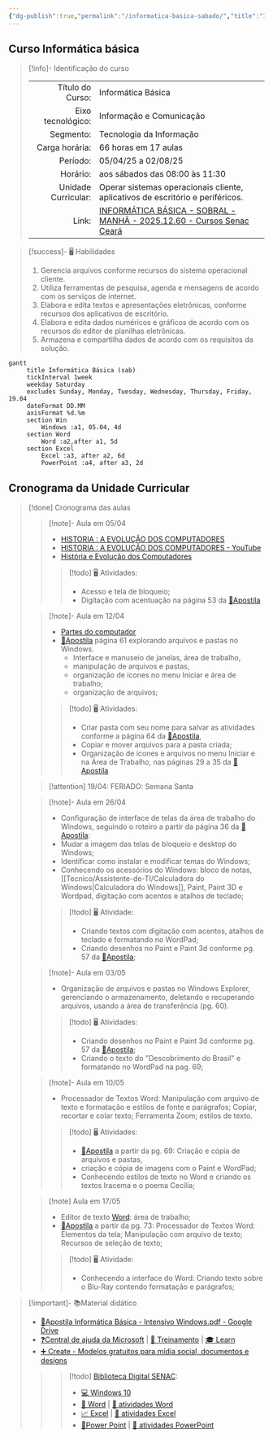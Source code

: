 ```yaml
---
{"dg-publish":true,"permalink":"/informatica-basica-sabado/","title":"Informática básica sábado","metatags":{"description":"Curso Informática básica"},"tags":["Aulas","Informatica-basica","Senac","curso"],"noteIcon":2,"updated":"2025-05-17T02:00:16.706-03:00"}
---
```



## Curso Informática básica

> [!info]- Identificação do curso
> 
> |     |     |
> | ---: | --- |
> | Título do Curso:| Informática Básica  
> | Eixo tecnológico:| Informação e Comunicação
> | Segmento:| Tecnologia da Informação  
> | Carga horária:| 66 horas em 17 aulas
> | Período:| 05/04/25 a 02/08/25
> | Horário:| aos sábados  das 08:00 às 11:30
> | Unidade Curricular:| Operar sistemas operacionais cliente, aplicativos de escritório e periféricos.
> | Link:| [INFORMÁTICA BÁSICA - SOBRAL - MANHÃ - 2025.12.60 - Cursos Senac Ceará](https://cursos.ce.senac.br/produto/informatica-basica-sobral-manha-2025-12-60/)

> [!success]- 🖥️ Habilidades
> 1. Gerencia arquivos conforme recursos do sistema operacional cliente.
> 2. Utiliza ferramentas de pesquisa, agenda e mensagens de acordo com os serviços de internet.
> 3. Elabora e edita textos e apresentações eletrônicas, conforme recursos dos aplicativos de escritório.
> 4. Elabora e edita dados numéricos e gráficos de acordo com os recursos do editor de planilhas eletrônicas.
> 5. Armazena e compartilha dados de acordo com os requisitos da solução.


<div class="transclusion internal-embed is-loaded"><div class="markdown-embed">




```mermaid
gantt
     title Informática Básica (sab)
     tickInterval 1week
     weekday Saturday
     excludes Sunday, Monday, Tuesday, Wednesday, Thursday, Friday, 19.04
     dateFormat DD.MM
     axisFormat %d.%m
     section Win
         Windows :a1, 05.04, 4d
     section Word
         Word :a2,after a1, 5d
     section Excel
         Excel :a3, after a2, 6d
         PowerPoint :a4, after a3, 2d
```


</div></div>


## Cronograma da Unidade Curricular

>[!done] Cronograma das aulas
>
>>[!note]- Aula em 05/04
>> - [HISTORIA : A EVOLUÇÃO DOS COMPUTADORES](https://docs.google.com/presentation/d/1MXW5D73CtuZMqP8obVX5tBnPm_1mUksb/edit?slide=id.p1#slide=id.p1)
>> - [HISTORIA : A EVOLUÇÃO DOS COMPUTADORES - YouTube](https://www.youtube.com/watch?v=mFdUqqwzbVs)
>> - [História e Evolução dos Computadores](https://www.todamateria.com.br/historia-e-evolucao-dos-computadores/)
>>>[!todo] 🖥️ Atividades: 
>>> - Acesso e tela de bloqueio;
>>> - Digitação com acentuação na página 53 da [📑Apostila][apostila]
>
>>[!note]- Aula em 12/04
>> - [Partes do computador](https://docs.google.com/presentation/d/1Ohfb9t_ZR_qWBVGtOg3tQJ28Y4mGXufM/edit?usp=sharing&ouid=106055613390581376281&rtpof=true&sd=true)
>> - [📑Apostila][apostila] página 61 explorando arquivos e pastas no Windows.
>>   - Interface e manuseio de janelas, área de trabalho,
>>   - manipulação de arquivos e pastas,
>>   - organização de ícones no menu Iniciar e área de trabalho;
>>   - organização de arquivos;
>>>[!todo] 🖥️ Atividades: 
>>> - Criar pasta com seu nome para salvar as atividades conforme a página 64 da [📑Apostila][apostila],
>>> - Copiar e mover arquivos para a pasta criada;
>>> - Organização de ícones e arquivos no menu Iniciar e na Área de Trabalho, nas páginas 29 a 35 da [📑Apostila][apostila]
>
>>[!attention] 19/04: FERIADO: Semana Santa
>
>>[!note]- Aula em 26/04
>> - Configuração de interface de telas da área de trabalho do Windows, seguindo o roteiro a partir da página 36 da [📑Apostila][apostila]:
>> - Mudar a imagem das telas de bloqueio e desktop do Windows;
>> - Identificar como instalar e modificar temas do Windows;
>> - Conhecendo os acessórios do Windows: bloco de notas, [[Tecnico/Assistente-de-TI/Calculadora do Windows\|Calculadora do Windows]], Paint, Paint 3D e Wordpad, digitação com acentos e atalhos de teclado;
>>>[!todo] 🖥️ Atividade:
>>> - Criando textos com digitação com acentos, atalhos de teclado e formatando no WordPad;
>>> - Criando desenhos no Paint e Paint 3d conforme pg. 57 da [📑Apostila][apostila];
>
>>[!note]- Aula em 03/05
>> - Organização de arquivos e pastas no Windows Explorer, gerenciando o armazenamento, deletando e recuperando arquivos, usando a área de transferência (pg. 60).
>>>[!todo] 🖥️ Atividades:
>>> - Criando desenhos no Paint e Paint 3d conforme pg. 57 da [📑Apostila][apostila];
>>> - Criando o texto do "Descobrimento do Brasil" e formatando no WordPad na pag. 69;
>
>>[!note]- Aula em 10/05
>>   -  Processador de Textos Word: Manipulação com arquivo de texto e formatação e estilos de fonte e parágrafos; Copiar, recortar e colar texto; Ferramenta Zoom; estilos de texto. 
>>>[!todo] 🖥️ Atividades:
>>> - [📑Apostila][apostila] a partir da pg. 69: Criação e cópia de arquivos e pastas,
>>> - criação e cópia de imagens com o Paint e WordPad;
>>> - Conhecendo estilos de texto no Word e criando os textos Iracema e o poema Cecília;
>
>>[!note] Aula em 17/05
>>   - Editor de texto [Word](https://support.microsoft.com/pt-br/word): área de trabalho;
>>   - [📑Apostila][apostila] a partir da pg. 73: Processador de Textos Word: Elementos da tela; Manipulação com arquivo de texto; Recursos de seleção de texto; 
>>>[!todo] 🖥️ Atividade:
>>> - Conhecendo a interface do Word: Criando texto sobre o Blu-Ray contendo formatação e parágrafos;

> [!important]- 📚Material didático
> 
> - [📑Apostila Informática Básica - Intensivo Windows.pdf - Google Drive][apostila]
> - [❓Central de ajuda da Microsoft](https://support.microsoft.com/pt-br/all-products) | [📶 Treinamento](https://support.microsoft.com/pt-br/training) | [🎓 Learn](https://learn.microsoft.com/pt-br/training/)
> - [➕ Create - Modelos gratuitos para mídia social, documentos e designs](https://create.microsoft.com/pt-br)
>>>[!todo] [Biblioteca Digital SENAC](https://bibliotecadigitalsenac.com.br): 
>>> - [💻 Windows 10](https://bibliotecadigitalsenac.com.br/#/?contentInfo=2795) 
>>> - [📄 Word](https://bibliotecadigitalsenac.com.br/#/?contentInfo=2309) | [📄 atividades Word](https://www.editorasenacsp.com.br/informatica/word2019/atividades.zip)
>>> - [📈 Excel](https://bibliotecadigitalsenac.com.br/#/busca?contentInfo=3130&term=excel) | [📄 atividades Excel](https://www.editorasenacsp.com.br/informatica/excel2019/planilhas.zip)
>>> - [📸Power Point](https://bibliotecadigitalsenac.com.br/?from=busca%3FcontentInfo%3D2304%26term%3Dpowerpoint&page=12&section=0#/legacy/2304) | [📄 atividades PowerPoint](https://www.editorasenacsp.com.br/informatica/powerpoint2019/atividades.zip)

[apostila]: https://drive.google.com/file/d/1HNT1is949xITALuJXT1dwaLCbYexrIGT/view?usp=sharing
